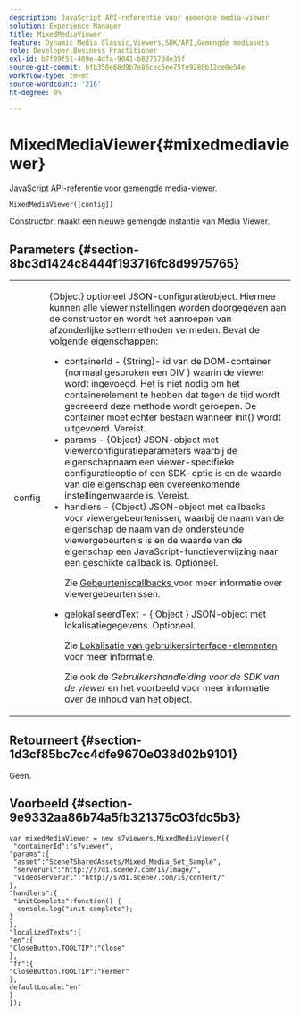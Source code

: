 ```yaml
---
description: JavaScript API-referentie voor gemengde media-viewer.
solution: Experience Manager
title: MixedMediaViewer
feature: Dynamic Media Classic,Viewers,SDK/API,Gemengde mediasets
role: Developer,Business Practitioner
exl-id: b7f09f51-409e-4dfa-9041-b82767d4e35f
source-git-commit: bfb350e68d9b7e86cec5ee75fe9280b12ce0e54e
workflow-type: tm+mt
source-wordcount: '216'
ht-degree: 0%

---
```


# MixedMediaViewer{#mixedmediaviewer}

JavaScript API-referentie voor gemengde media-viewer.

`MixedMediaViewer([config])`

Constructor: maakt een nieuwe gemengde instantie van Media Viewer.

## Parameters {#section-8bc3d1424c8444f193716fc8d9975765}

<table id="table_896DFF34A68A403DB93A6D597461A573"> 
 <tbody> 
  <tr> 
   <td colname="col1"> <p> <span class="codeph"> <span class="varname"> config  </span> </span> </p> </td> 
   <td colname="col2"> <p> <span class="codeph"> {Object}  </span> optioneel JSON-configuratieobject. Hiermee kunnen alle viewerinstellingen worden doorgegeven aan de constructor en wordt het aanroepen van afzonderlijke settermethoden vermeden. Bevat de volgende eigenschappen: </p> <p> 
     <ul id="ul_266C711E8E75471E90C15F39A96A142F"> 
      <li id="li_71857BBD652243A094E936C2C8EA9702"> <span class="codeph"> containerId  </span> -  <span class="codeph"> {String}- </span> id van de DOM-container (normaal gesproken een  <span class="codeph"> DIV  </span>) waarin de viewer wordt ingevoegd. Het is niet nodig om het containerelement te hebben dat tegen de tijd wordt gecreeerd deze methode wordt geroepen. De container moet echter bestaan wanneer <span class="codeph"> init() </span> wordt uitgevoerd. Vereist. </li> 
      <li id="li_3D28979F04274AC9B507B33D4275FC3A"> <span class="codeph"> params  </span> -  <span class="codeph"> {Object}  </span> JSON-object met viewerconfiguratieparameters waarbij de eigenschapnaam een viewer-specifieke configuratieoptie of een SDK-optie is en de waarde van die eigenschap een overeenkomende instellingenwaarde is. Vereist. </li> 
      <li id="li_A40AC2167575415FB3383D070E27B9AB"> <span class="codeph"> handlers  </span> -  <span class="codeph"> {Object}  </span> JSON-object met callbacks voor viewergebeurtenissen, waarbij de naam van de eigenschap de naam van de ondersteunde viewergebeurtenis is en de waarde van de eigenschap een JavaScript-functieverwijzing naar een geschikte callback is. Optioneel. <p>Zie <a href="../../../c-html5-s7-aem-asset-viewers/c-html5-mixedmedia-viewer-about/c-html5-mixedmedia-event-callbacks.md#concept-273d2cddbb7144e284b618ffaf3deabc" format="dita" scope="local"> Gebeurteniscallbacks </a> voor meer informatie over viewergebeurtenissen. </p> </li> 
      <li id="li_C592026403804A4FAE12863944A10EE4"> <p> <span class="codeph"> gelokaliseerdText  </span> - { <span class="codeph"> Object  </span>} JSON-object met lokalisatiegegevens. Optioneel. </p> <p>Zie <a href="../../../c-html5-s7-aem-asset-viewers/c-html5-mixedmedia-viewer-about/c-html5-mixedmedia-viewer-localization.md#concept-16262b8096474d6c9c018c3e99110dd1" format="dita" scope="local"> Lokalisatie van gebruikersinterface-elementen </a> voor meer informatie. </p> <p>Zie ook de <i>Gebruikershandleiding voor de SDK van de viewer</i> en het voorbeeld voor meer informatie over de inhoud van het object. </p> </li> 
     </ul> </p> </td> 
  </tr> 
 </tbody> 
</table>

## Retourneert {#section-1d3cf85bc7cc4dfe9670e038d02b9101}

Geen.

## Voorbeeld {#section-9e9332aa86b74a5fb321375c03fdc5b3}

```
var mixedMediaViewer = new s7viewers.MixedMediaViewer({ 
 "containerId":"s7viewer", 
"params":{ 
 "asset":"Scene7SharedAssets/Mixed_Media_Set_Sample", 
 "serverurl":"http://s7d1.scene7.com/is/image/", 
 "videoserverurl":"http://s7d1.scene7.com/is/content/" 
}, 
"handlers":{ 
 "initComplete":function() { 
  console.log("init complete"); 
} 
}, 
"localizedTexts":{ 
"en":{ 
"CloseButton.TOOLTIP":"Close" 
}, 
"fr":{ 
"CloseButton.TOOLTIP":"Fermer" 
}, 
defaultLocale:"en" 
} 
});
```
